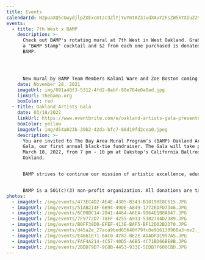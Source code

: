 ```yaml
---
title: Events
calendarId: N2puaXQ5cGwydjlpZXExcmtzc3ZlYjYwYmtAZ3JvdXAuY2FsZW5kYXIuZ29vZ2xlLmNvbQ
events:
  - title: 7th West x BAMP
    description: >-
      Check out BAMP's rotating mural at 7th West in West Oakland. Grab yourself
      a "BAMP Stamp" cocktail and $2 from each one purchased is donated to
      BAMP. 




      New mural by BAMP Team Members Kalani Ware and Zoe Boston coming soon...  Stay tuned.
    date: November 28, 2021
    imageUrl: img/091a48f3-5312-4fd2-8abf-80e764e0a0ad.jpg
    linkUrl: Thebamp.org
    boxColor: red
  - title: Oakland Artists Gala
    date: 03/18/2022
    linkUrl: https://www.eventbrite.com/e/oakland-artists-gala-presented-by-bamp-tickets-200462918987
    boxColor: yellow
    imageUrl: img/d54a023b-39b2-42da-bfc7-88d19fd2cea0.jpeg
    description: >-
      You are invited to The Bay Area Mural Program’s (BAMP) Oakland Artist
      Gala, our first annual black-tie fundraiser. The Gala will take place on
      March 18, 2022, from 7 pm - 10 pm at Oakstop's California Ballroom in
      Oakland. 


      BAMP strives to continue our mission of artistic excellence, education, and community enrichment. Organizations like BAMP are the life-blood of our city by shaping culture, providing unforgettable experiences, and transforming our urban landscape. Local creative organizations have faced the challenges of rapid development, making it hard to stay in our communities and do this significant work. 


      BAMP is a 501(c)(3) non-profit organization. All donations are tax-deductible.
photos:
  - imageUrl: /img/events/473EC4D2-AE4E-4305-B343-B10198E8C615.JPG
  - imageUrl: /img/events/51AB214F-6B94-49DE-A849-1772EDFD7346.JPG
  - imageUrl: /img/events/6C00BC14-2041-4464-A6EA-9964E1B8AB47.JPG
  - imageUrl: /img/events/7F9772D7-78FF-4255-A933-53B2784D2389.JPG
  - imageUrl: /img/events/B0FF38D0-EFEF-413E-BAF5-BF12D02B2D70.JPG
  - imageUrl: /img/events/d45a2e_27aca9bed65640f79fc0e916138968a3~mv2.jpg
  - imageUrl: /img/events/E4661E71-6AC0-4782-BE2E-ADADFDC997A5.JPG
  - imageUrl: /img/events/FAF4A214-4C57-40D5-A6B5-4C71BD66BE8B.JPG
  - imageUrl: /img/events/2BDD79D7-9C8B-4453-933E-5EDB7F600CBD.JPG
---
```

